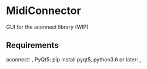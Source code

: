 # MidiConnector

GUI for the aconnect library (WIP)

## Requirements

aconnect: , PyQt5: pip install pyqt5, python3.6 or later: ,

